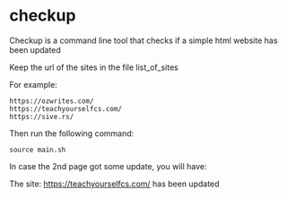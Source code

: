 # checkup
Checkup is a command line tool that checks if a simple html website has been updated

Keep the url of the sites in the file list\_of\_sites

For example:

    https://ozwrites.com/
    https://teachyourselfcs.com/
    https://sive.rs/

Then run the following command:

    source main.sh

In case the 2nd page got some update, you will have:
    
The site:  https://teachyourselfcs.com/ has been updated
